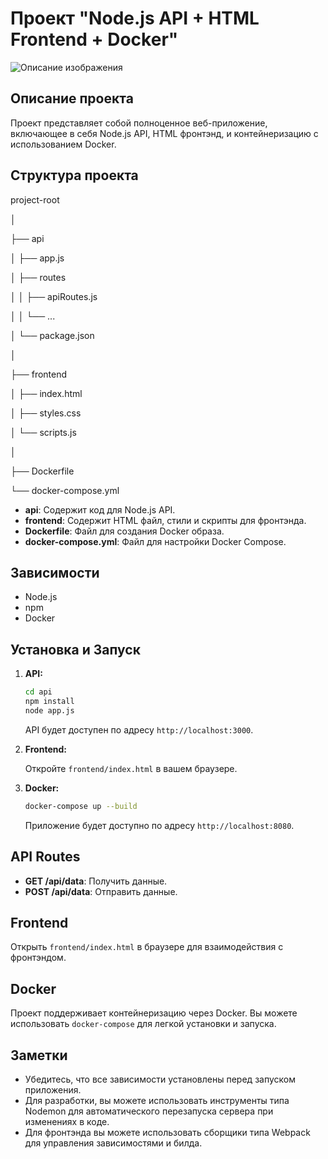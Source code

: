 # Проект "Node.js API + HTML Frontend + Docker"
![Описание изображения](https://photutorial.com/wp-content/uploads/2023/04/Featured-image-AI-image-generators-by-Midjourney-680x340.png)

## Описание проекта

Проект представляет собой полноценное веб-приложение, включающее в себя Node.js API, HTML фронтэнд, и контейнеризацию с использованием Docker.

## Структура проекта

project-root

│

├── api

│ ├── app.js

│ ├── routes

│ │ ├── apiRoutes.js

│ │ └── ...

│ └── package.json

│

├── frontend

│ ├── index.html

│ ├── styles.css

│ └── scripts.js

│

├── Dockerfile

└── docker-compose.yml


- **api**: Содержит код для Node.js API.
- **frontend**: Содержит HTML файл, стили и скрипты для фронтэнда.
- **Dockerfile**: Файл для создания Docker образа.
- **docker-compose.yml**: Файл для настройки Docker Compose.

## Зависимости

- Node.js
- npm
- Docker

## Установка и Запуск

1. **API:**

    ```bash
    cd api
    npm install
    node app.js
    ```

    API будет доступен по адресу `http://localhost:3000`.

2. **Frontend:**

    Откройте `frontend/index.html` в вашем браузере.

3. **Docker:**

    ```bash
    docker-compose up --build
    ```

    Приложение будет доступно по адресу `http://localhost:8080`.

## API Routes

- **GET /api/data**: Получить данные.
- **POST /api/data**: Отправить данные.

## Frontend

Открыть `frontend/index.html` в браузере для взаимодействия с фронтэндом.

## Docker

Проект поддерживает контейнеризацию через Docker. Вы можете использовать `docker-compose` для легкой установки и запуска.

## Заметки

- Убедитесь, что все зависимости установлены перед запуском приложения.
- Для разработки, вы можете использовать инструменты типа Nodemon для автоматического перезапуска сервера при изменениях в коде.
- Для фронтэнда вы можете использовать сборщики типа Webpack для управления зависимостями и билда.

